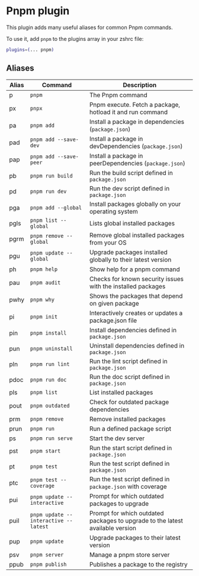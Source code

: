 # Pnpm plugin

This plugin adds many useful aliases for common Pnpm commands.

To use it, add `pnpm` to the plugins array in your zshrc file:

```zsh
plugins=(... pnpm)
```

## Aliases

| Alias | Command                              | Description                                                                   |
| ----- | ------------------------------------ | ----------------------------------------------------------------------------- |
| p     | `pnpm`                               | The Pnpm command                                                              |
| px    | `pnpx`                               | Pnpm execute. Fetch a package, hotload it and run command                     |
| pa    | `pnpm add`                           | Install a package in dependencies (`package.json`)                            |
| pad   | `pnpm add --save-dev`                | Install a package in devDependencies (`package.json`)                         |
| pap   | `pnpm add --save-peer`               | Install a package in peerDependencies (`package.json`)                        |
| pb    | `pnpm run build`                     | Run the build script defined in `package.json`                                |
| pd    | `pnpm run dev`                       | Run the dev script defined in `package.json`                                  |
| pga   | `pnpm add --global`                  | Install packages globally on your operating system                            |
| pgls  | `pnpm list --global`                 | Lists global installed packages                                               |
| pgrm  | `pnpm remove --global`               | Remove global installed packages from your OS                                 |
| pgu   | `pnpm update --global`               | Upgrade packages installed globally to their latest version                   |
| ph    | `pnpm help`                          | Show help for a pnpm command                                                  |
| pau   | `pnpm audit`                         | Checks for known security issues with the installed packages                  |
| pwhy  | `pnpm why`                           | Shows the packages that depend on given package                               |
| pi    | `pnpm init`                          | Interactively creates or updates a package.json file                          |
| pin   | `pnpm install`                       | Install dependencies defined in `package.json`                                |
| pun   | `pnpm uninstall`                     | Uninstall dependencies defined in `package.json`                              |
| pln   | `pnpm run lint`                      | Run the lint script defined in `package.json`                                 |
| pdoc  | `pnpm run doc`                       | Run the doc script defined in `package.json`                                  |
| pls   | `pnpm list`                          | List installed packages                                                       |
| pout  | `pnpm outdated`                      | Check for outdated package dependencies                                       |
| prm   | `pnpm remove`                        | Remove installed packages                                                     |
| prun  | `pnpm run`                           | Run a defined package script                                                  |
| ps    | `pnpm run serve`                     | Start the dev server                                                          |
| pst   | `pnpm start`                         | Run the start script defined in `package.json`                                |
| pt    | `pnpm test`                          | Run the test script defined in `package.json`                                 |
| ptc   | `pnpm test --coverage`               | Run the test script defined in `package.json` with coverage                   |
| pui   | `pnpm update --interactive`          | Prompt for which outdated packages to upgrade                                 |
| puil  | `pnpm update --interactive --latest` | Prompt for which outdated packages to upgrade to the latest available version |
| pup   | `pnpm update`                        | Upgrade packages to their latest version                                      |
| psv   | `pnpm server`                        | Manage a pnpm store server                                                    |
| ppub  | `pnpm publish`                       | Publishes a package to the registry                                           |

